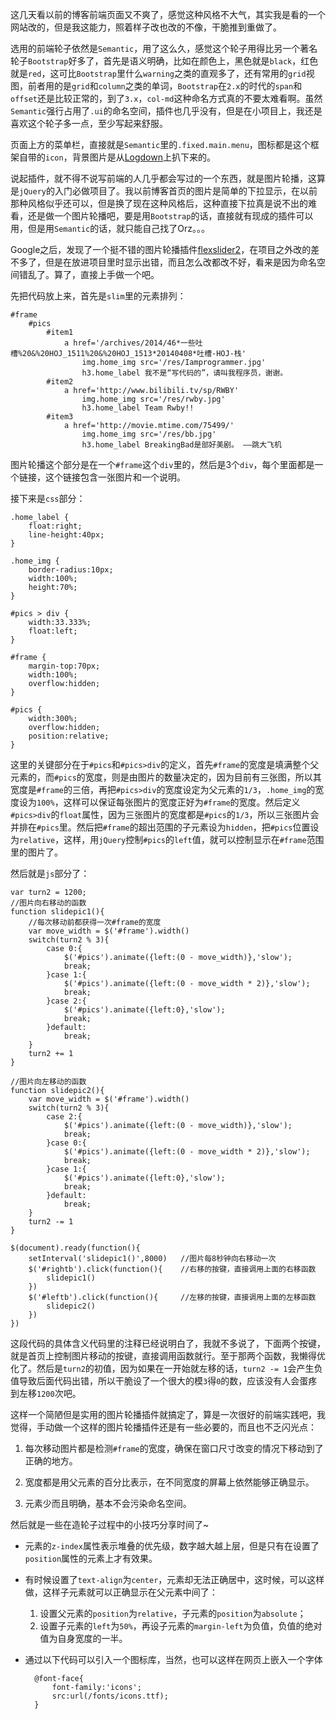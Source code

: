 这几天看以前的博客前端页面又不爽了，感觉这种风格不大气，其实我是看的一个网站改的，但是我这能力，照着样子改也改的不像，干脆推到重做了。  

选用的前端轮子依然是`Semantic`，用了这么久，感觉这个轮子用得比另一个著名轮子`Bootstrap`好多了，首先是语义明确，比如在颜色上，黑色就是`black`，红色就是`red`，这可比`Bootstrap`里什么`warning`之类的直观多了，还有常用的`grid`视图，前者用的是`grid`和`column`之类的单词，`Bootstrap`在`2.x`的时代的`span`和`offset`还是比较正常的，到了`3.x`，`col-md`这种命名方式真的不要太难看啊。虽然`Semantic`强行占用了`.ui`的命名空间，插件也几乎没有，但是在小项目上，我还是喜欢这个轮子多一点，至少写起来舒服。  

页面上方的菜单栏，直接就是`Semantic`里的`.fixed.main.menu`，图标都是这个框架自带的`icon`，背景图片是从[Logdown](http://logdown.com/)上扒下来的。

说起插件，就不得不说写前端的人几乎都会写过的一个东西，就是图片轮播，这算是`jQuery`的入门必做项目了。我以前博客首页的图片是简单的下拉显示，在以前那种风格似乎还可以，但是换了现在这种风格后，这种直接下拉真是说不出的难看，还是做一个图片轮播吧，要是用`Bootstrap`的话，直接就有现成的插件可以用，但是用`Semantic`的话，就只能自己找了Orz。。。   

Google之后，发现了一个挺不错的图片轮播插件[flexslider2](http://flexslider.woothemes.com/)，在项目之外改的差不多了，但是在放进项目里时显示出错，而且怎么改都改不好，看来是因为命名空间错乱了。算了，直接上手做一个吧。  

先把代码放上来，首先是`slim`里的元素排列：

    #frame
        #pics
            #item1
                a href='/archives/2014/46*一些吐槽%20&%20HOJ_1511%20&%20HOJ_1513*20140408*吐槽-HOJ-栈'
                    img.home_img src='/res/Iamprogrammer.jpg'
                    h3.home_label 我不是“写代码的”，请叫我程序员，谢谢。
            #item2
                a href='http://www.bilibili.tv/sp/RWBY'
                    img.home_img src='/res/rwby.jpg'
                    h3.home_label Team Rwby!!
            #item3
                a href='http://movie.mtime.com/75499/'
                    img.home_img src='/res/bb.jpg'
                    h3.home_label BreakingBad是部好美剧。 ——跳大飞机

图片轮播这个部分是在一个`#frame`这个`div`里的，然后是3个`div`，每个里面都是一个链接，这个链接包含一张图片和一个说明。  

接下来是`css`部分：  

    .home_label {
        float:right;
        line-height:40px;
    }

    .home_img {
        border-radius:10px;
        width:100%;
        height:70%;
    }

    #pics > div {
        width:33.333%;
        float:left;
    }

    #frame {
        margin-top:70px;
        width:100%;
        overflow:hidden;
    }

    #pics {
        width:300%;
        overflow:hidden;
        position:relative;
    }

这里的关键部分在于`#pics`和`#pics>div`的定义，首先`#frame`的宽度是填满整个父元素的，而`#pics`的宽度，则是由图片的数量决定的，因为目前有三张图，所以其宽度是`#frame`的三倍，再把`#pics>div`的宽度设定为父元素的`1/3`，`.home_img`的宽度设为`100%`，这样可以保证每张图片的宽度正好为`#frame`的宽度。然后定义`#pics>div`的`float`属性，因为三张图片的宽度都是`#pics`的`1/3`，所以三张图片会并排在`#pics`里。然后把`#frame`的超出范围的子元素设为`hidden`，把`#pics`位置设为`relative`，这样，用`jQuery`控制`#pics`的`left`值，就可以控制显示在`#frame`范围里的图片了。  

然后就是`js`部分了：  

    var turn2 = 1200;
    //图片向右移动的函数
    function slidepic1(){
        //每次移动前都获得一次#frame的宽度
        var move_width = $('#frame').width()
        switch(turn2 % 3){
            case 0:{
                $('#pics').animate({left:(0 - move_width)},'slow');
                break;
            }case 1:{
                $('#pics').animate({left:(0 - move_width * 2)},'slow');
                break;
            }case 2:{
                $('#pics').animate({left:0},'slow');
                break;
            }default:
                break;
        }
        turn2 += 1
    }
    
    //图片向左移动的函数
    function slidepic2(){   
        var move_width = $('#frame').width()
        switch(turn2 % 3){
            case 2:{
                $('#pics').animate({left:(0 - move_width)},'slow');
                break;
            }case 0:{
                $('#pics').animate({left:(0 - move_width * 2)},'slow');
                break;
            }case 1:{
                $('#pics').animate({left:0},'slow');
                break;
            }default:
                break;
        }
        turn2 -= 1
    }

    $(document).ready(function(){
        setInterval('slidepic1()',8000)   //图片每8秒钟向右移动一次
        $('#rightb').click(function(){    //右移的按键，直接调用上面的右移函数
            slidepic1()
        })
        $('#leftb').click(function(){     //左移的按键，直接调用上面的左移函数
            slidepic2()
        })
    })  
  	
这段代码的具体含义代码里的注释已经说明白了，我就不多说了，下面两个按键，就是首页上控制图片移动的按键，直接调用函数就行。至于那两个函数，我懒得优化了。然后是`turn2`的初值，因为如果在一开始就左移的话，`turn2 -= 1`会产生负值导致后面代码出错，所以干脆设了一个很大的模`3`得`0`的数，应该没有人会蛋疼到左移`1200`次吧。  

这样一个简陋但是实用的图片轮播插件就搞定了，算是一次很好的前端实践吧，我觉得，手动做一个这样的图片轮播插件还是有一些必要的，而且也不乏闪光点：

1. 每次移动图片都是检测`#frame`的宽度，确保在窗口尺寸改变的情况下移动到了正确的地方。

2. 宽度都是用父元素的百分比表示，在不同宽度的屏幕上依然能够正确显示。  

3. 元素少而且明确，基本不会污染命名空间。  

然后就是一些在造轮子过程中的小技巧分享时间了~

- 元素的`z-index`属性表示堆叠的优先级，数字越大越上层，但是只有在设置了`position`属性的元素上才有效果。

- 有时候设置了`text-align`为`center`，元素却无法正确居中，这时候，可以这样做，这样子元素就可以正确显示在父元素中间了：  
  1. 设置父元素的`position`为`relative`，子元素的`position`为`absolute`；  
  2. 设置子元素的`left`为`50%`，再设子元素的`margin-left`为负值，负值的绝对值为自身宽度的一半。 

- 通过以下代码可以引入一个图标库，当然，也可以这样在网页上嵌入一个字体  
	
        @font-face{
            font-family:'icons';
            src:url(/fonts/icons.ttf); 
        }
